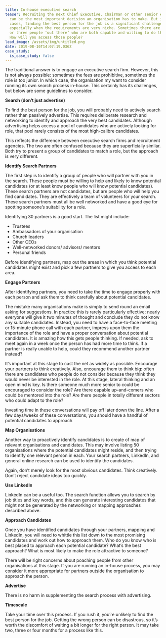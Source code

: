 ```yaml
---
title: In-house executive search
teaser: Recruiting the next Chief Executive, Chairman or other senior executive
  can be the most important decision an organisation has to make. But in many
  cases, finding the best person for the job is a significant challenge,
  especially when the requirements are very niche. Sometimes there are only two
  or three people ‘out there’ who are both capable and willing to do the job.
  How will you access those people?
lead_image: /assets/img/untitled.png
date: 2019-08-16T14:07:19.036Z
case_study:
  is_case_study: false
---
```

The traditional answer is to engage an executive search firm. However, this is not always possible: sometimes the fees are prohibitive, sometimes the role is too junior. In which case, the organisation my want to consider running its own search process in-house. This certainly has its challenges, but below are some guidelines to consider.

**Search (don’t just advertise)**

To find the best person for the job, you will probably need to actively search rather than passively advertise. This requires deliberate research and networking to identify and approach the very best candidates. Although advertising helps access a pool of candidates who are actively looking for role, that pool rarely consists of the most high-calibre candidates.

This reflects the difference between executive search firms and recruitment agencies. The two are often confused because they are superficially similar. Both try to present a group of candidates to match a role, but the approach is very different.

**Identify Search Partners**

The first step is to identify a group of people who will partner with you in the search. These people must be willing to help and likely to know potential candidates (or at least know people who will know potential candidates). These search partners are not candidates, but are people who will help you find candidates. They are effectively a team of volunteers for your search. These search partners must all be well networked and have a good eye for spotting someone’s suitability for a role.

Identifying 30 partners is a good start. The list might include:

* Trustees
* Ambassadors of your organisation
* Church leaders
* Other CEOs
* Well-networked donors/ advisors/ mentors
* Personal friends

Before identifying partners, map out the areas in which you think potential candidates might exist and pick a few partners to give you access to each area.

**Engage Partners**

After identifying partners, you need to take the time to engage properly with each person and ask them to think carefully about potential candidates.

The mistake many organisations make is simply to send round an email asking for suggestions. In practice this is rarely particularly effective; nearly everyone will give it two minutes of thought and conclude they do not know any suitable candidates. Instead, you need to have a face-to-face meeting or 15-minute phone call with each partner, impress upon them the importance of the role and have a proper conversation about potential candidates. It is amazing how this gets people thinking. If needed, ask to meet again in a week once the person has had more time to think. If a partner is really unable to help, could they recommend another partner instead?

It’s important at this stage to cast the net as widely as possible. Encourage your partners to think creatively. Also, encourage them to think big: often there are candidates who people do not consider because they think they would never be interested in the role. At this stage, lateral thinking and an open mind is key. Is there someone much more senior to could be encouraged to consider the role? Are there capable up-and-comers who could be mentored into the role? Are there people in totally different sectors who could adapt to the role?

Investing time in these conversations will pay off later down the line. After a few days/weeks of these conversations, you should have a handful of potential candidates to approach.

**Map Organisations**

Another way to proactively identify candidates is to create of map of relevant organisations and candidates. This may involve listing 50 organisations where the potential candidates might reside, and then trying to identify one relevant person in each. Your search partners, LinkedIn, and general online research can be used to identify the candidates.

Again, don’t merely look for the most obvious candidates. Think creatively. Don’t reject candidate ideas too quickly.

**Use LinkedIn**

LinkedIn can be a useful too. The search function allows you to search by job titles and key words, and this can generate interesting candidates that might not be generated by the networking or mapping approaches described above.

**Approach Candidates**

Once you have identified candidates through your partners, mapping and LinkedIn, you will need to whittle this list down to the most promising candidates and work out how to approach them. Who do you know who is best placed to approach each potential candidate? What’s the best approach? What is most likely to make the role attractive to someone?

There will be right concerns about poaching people from other organisations at this stage. If you are running an in-house process, you may consider it more appropriate for partners outside the organisation to approach the person.

**Advertise**

There is no harm in supplementing the search process with advertising.

**Timescale**

Take your time over this process. If you rush it, you’re unlikely to find the best person for the job. Getting the wrong person can be disastrous, so it’s worth the discomfort of waiting a bit longer for the right person. It may take two, three or four months for a process like this.
